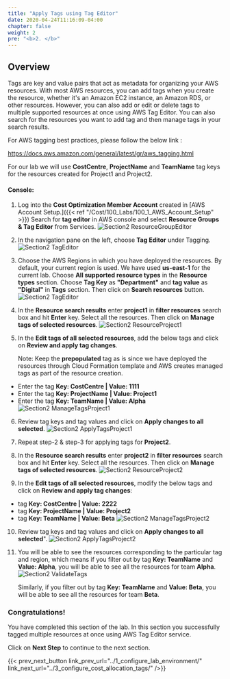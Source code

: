 ```yaml
---
title: "Apply Tags using Tag Editor"
date: 2020-04-24T11:16:09-04:00
chapter: false
weight: 2
pre: "<b>2. </b>"
---
```

## Overview

Tags are key and value pairs that act as metadata for organizing your AWS resources. With most AWS resources, you can add tags when you create the resource, whether it's an Amazon EC2 instance, an Amazon RDS, or other resources. However, you can also add or edit or delete tags to multiple supported resources at once using AWS Tag Editor. You can also search for the resources you want to add tag and then manage tags in your search results.

For AWS tagging best practices, please follow the below link :

<https://docs.aws.amazon.com/general/latest/gr/aws_tagging.html>

For our lab we will use **CostCentre**, **ProjectName** and **TeamName** tag keys for the resources created for Project1 and Project2.


#### Console:

1. Log into the **Cost Optimization Member Account** created in [AWS Account Setup.]({{< ref "/Cost/100_Labs/100_1_AWS_Account_Setup" >}}) Search for **tag editor** in AWS console and select **Resource Groups & Tag Editor** from Services.
 ![Section2 ResourceGroupEditor](/Cost/200_Cost_Category/Images/section2/resourceGroupTagEditorService.png)

2. In the navigation pane on the left, choose **Tag Editor** under Tagging.
 ![Section2 TagEditor](/Cost/200_Cost_Category/Images/section2/tagEditor.png)

3. Choose the AWS Regions in which you have deployed the resources. By
    default, your current region is used. We have used **us-east-1** for the current
    lab. Choose **All supported resource types** in the **Resource types** section. Choose **Tag Key** as **"Department"** and **tag value** as
    **"Digital"** in **Tags** section. Then click on **Search resources** button.
 ![Section2 TagEditor](/Cost/200_Cost_Category/Images/section2/tagEditorFindResources.png)

4. In the **Resource search results** enter **project1** in **filter resources** search box and hit **Enter** key. Select all the resources. Then click on **Manage tags of selected resources**.
 ![Section2 ResourceProject1](/Cost/200_Cost_Category/Images/section2/resourceSearchResultProject1.png)

5. In the **Edit tags of all selected resources**, add the below tags and click on **Review and apply tag changes**.

   Note: Keep the **prepopulated** tag as is since we have deployed the resources
    through Cloud Formation template and AWS creates managed tags as
    part of the resource creation.

- Enter the tag **Key: CostCentre | Value: 1111**
- Enter the tag **Key: ProjectName | Value: Project1**
- Enter the tag **Key: TeamName | Value: Alpha**
 ![Section2 ManageTagsProject1](/Cost/200_Cost_Category/Images/section2/manageTagsProject1.png)

6. Review tag keys and tag values and click on **Apply changes to all selected**.
 ![Section2 ApplyTagsProject1](/Cost/200_Cost_Category/Images/section2/applyTagChangesProject1.png)

7. Repeat step-2 & step-3 for applying tags for **Project2**.

8. In the **Resource search results** enter **project2** in **filter resources** search box and hit **Enter** key. Select all the resources. Then click on **Manage tags of selected resources**.
 ![Section2 ResourceProject2](/Cost/200_Cost_Category/Images/section2/resourceSearchResultProject2.png)

9. In the **Edit tags of all selected resources**, modify the below tags and click on **Review and apply tag changes**:

- tag **Key: CostCentre | Value: 2222**
- tag **Key: ProjectName | Value: Project2**
- tag **Key: TeamName | Value: Beta**
 ![Section2 ManageTagsProject2](/Cost/200_Cost_Category/Images/section2/manageTagsProject2.png)

10. Review tag keys and tag values and click on **Apply changes to all selected**".
 ![Section2 ApplyTagsProject2](/Cost/200_Cost_Category/Images/section2/applyTagChangesProject2.png)

11. You will be able to see the resources corresponding to the
    particular tag and region, which means if you filter out by tag **Key: TeamName** and **Value: Alpha**, you will be able to see all the resources for team **Alpha**.
 ![Section2 ValidateTags](/Cost/200_Cost_Category/Images/section2/validateTagsTeamAlpha.png)

    Similarly, if you filter out by tag **Key: TeamName** and **Value: Beta**, you will be able to see all the resources for team **Beta**.

### Congratulations!

You have completed this section of the lab. In this section you
successfully tagged multiple resources at once using AWS Tag Editor
service.

Click on **Next Step** to continue to the next section.

{{< prev_next_button link_prev_url="../1_configure_lab_environment/" link_next_url="../3_configure_cost_allocation_tags/" />}}
